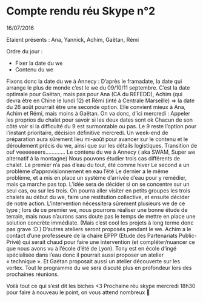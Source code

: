 # Compte rendu réu Skype n°2
16/07/2016

Etaient présents : Ana, Yannick, Achim, Gaëtan, Rémi

Ordre du jour :  
* Fixer la date du we  
* Contenu du we  

Fixons donc la date du we à Annecy : 
D’après le framadate, la date qui arrange le plus de monde c’est le we du 09/10/11 septembre. 
C’est la date optimale pour Gaëtan, mais pas pour Ana (CA du REFEDD), Achim (qui devra être en Chine le lundi 12) et Rémi (inté à Centrale Marseille) => la date du 26 août pourrait être une seconde option. Elle convient mieux à Ana, Achim et Rémi, mais moins à Gaëtan. 
On va donc, d’ici mercredi : 
Appeler les proprios du chalet pour savoir si les deux dates sont ok 
Chacun de son côté voir si la difficulté du 9 est surmontable ou pas. 
Le 9 reste l’option pour l’instant prioritaire, décision définitive mercredi. 
Un week-end de préparation aura sûrement lieu mi-août pour avancer sur le contenu et le déroulement précis du we, ainsi que sur les détails logistiques. Transition de ouf veeeeeeers………….
Le contenu du we à Annecy ( aka SWAM, Super we alternatif à la montagne)
Nous pouvons étudier trois cas différents de chalet.
Le premier n’a pas d’eau du tout, été comme hiver
Le second a un problème d’approvisionnement en eau l’été
Le dernier a le même problème, et a mis en place un système d’arrivée d’eau pour y remédier, mais ça marche pas top. 
L’idée sera de décider si on se concentre sur un seul cas, ou sur les trois. On pourra aller visiter en petits groupes les trois chalets au début du we, faire une restitution collective, et ensuite décider de notre action. 
L’intervention nécessitera sûrement plusieurs we de ce type ; lors de ce premier we, nous pourrons réaliser une bonne étude de terrain, mais nous n’aurons sans doute pas le temps de mettre en place une solution concrète immédiate. (Mais c’est cool les projets à long terme donc pas grave :D ) 
D’autres ateliers seront proposés pendant le we. Achim a le contact d’une professeure de la chaire EPPP (Etude des Partenariats Public-Privé) qui serait chaud pour faire une intervention (et compléter/nuancer ce que nous avons vu à l’école d’été de Lyon). Tony est en école d’ingé spécialisée dans l’eau donc il pourrait aussi proposer un atelier « technique ». Et Gaëtan proposait aussi un atelier découverte sur les vortex. 
Tout le programme du we sera discuté plus en profondeur lors des prochaines réunions. 

Voilà tout ce qui s’est dit les biches <3 Prochaine réu skype mercredi 18h30 pour faire à nouveau le point, on vous attend nombreux 
